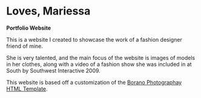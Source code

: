 # Loves, Mariessa


**Portfolio Website**


This is a website I created to showcase the work of a fashion designer friend of mine.


She is very talented, and the main focus of the website is images of models in her clothes, along with a video of a fashion show she was included in at 
South by Southwest Interactive 2009.


This website is based off a customization of the [Borano Photographay HTML Template](https://themeforest.net/item/borano-photography-portfolio-template/16253679).


